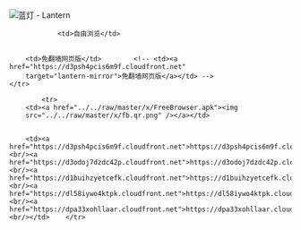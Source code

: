 

<img src="../../raw/master/x/8e0a2b81.c82003be.LanternYellow2.png" alt="蓝灯 - Lantern"/>
<table>
    <tr>
                
                <td>自由浏览</td>
        
        
        <td>免翻墙网页版</td>        <!-- <td><a href="https://d3psh4pcis6m9f.cloudfront.net"
        target="lantern-mirror">免翻墙网页版</a></td> -->
    </tr>
    
            <tr>
        <td><a href="../../raw/master/x/FreeBrowser.apk"><img
        src="../../raw/master/x/fb.qr.png" /></a></td>

        
        <td><a href="https://d3psh4pcis6m9f.cloudfront.net">https://d3psh4pcis6m9f.cloudfront.net</a><br/><a href="https://d3odoj7dzdc42p.cloudfront.net">https://d3odoj7dzdc42p.cloudfront.net</a><br/><a href="https://d1buihzyetcefk.cloudfront.net">https://d1buihzyetcefk.cloudfront.net</a><br/><a href="https://dl58iywo4ktpk.cloudfront.net">https://dl58iywo4ktpk.cloudfront.net</a><br/><a href="https://dpa33xohllaar.cloudfront.net">https://dpa33xohllaar.cloudfront.net</a><br/></td>    </tr>
</table>
